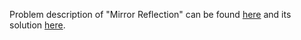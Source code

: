 Problem description of "Mirror Reflection" can be found [here](https://leetcode.com/problems/mirror-reflection/solutions/) and its solution [here]().
